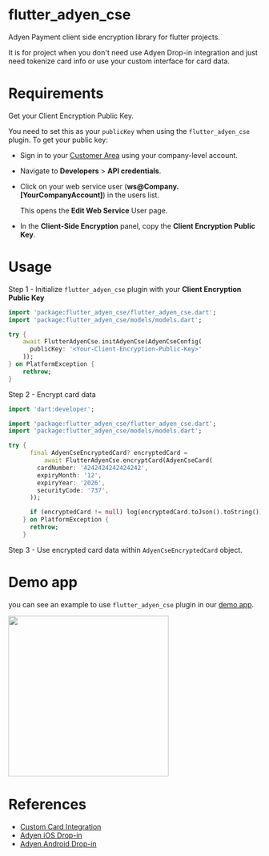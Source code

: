 # flutter_adyen_cse

Adyen Payment client side encryption library for flutter projects.

It is for project when you don't need use Adyen Drop-in integration and just need tokenize card info or use your custom interface for card data.

# Requirements

Get your Client Encryption Public Key.

You need to set this as your `publicKey` when using the `flutter_adyen_cse` plugin. To get your public key:

- Sign in to your [Customer Area](https://ca-test.adyen.com/) using your company-level account.
- Navigate to **Developers** > **API credentials**.
- Click on your web service user (**ws@Company.[YourCompanyAccount]**) in the users list.

  This opens the **Edit Web Service** User page.

- In the **Client-Side Encryption** panel, copy the **Client Encryption Public Key**.

# Usage

Step 1 - Initialize `flutter_adyen_cse` plugin with your **Client Encryption Public Key**

```dart
import 'package:flutter_adyen_cse/flutter_adyen_cse.dart';
import 'package:flutter_adyen_cse/models/models.dart';

try {
    await FlutterAdyenCse.initAdyenCse(AdyenCseConfig(
      publicKey: '<Your-Client-Encryption-Public-Key>'
    ));
} on PlatformException {
    rethrow;
}
```

Step 2 - Encrypt card data

```dart
import 'dart:developer';

import 'package:flutter_adyen_cse/flutter_adyen_cse.dart';
import 'package:flutter_adyen_cse/models/models.dart';

try {
      final AdyenCseEncryptedCard? encryptedCard =
          await FlutterAdyenCse.encryptCard(AdyenCseCard(
        cardNumber: '4242424242424242',
        expiryMonth: '12',
        expiryYear: '2026',
        securityCode: '737',
      ));

      if (encryptedCard != null) log(encryptedCard.toJson().toString());
    } on PlatformException {
      rethrow;
    }
```

Step 3 - Use encrypted card data within `AdyenCseEncryptedCard` object.

# Demo app

you can see an example to use `flutter_adyen_cse` plugin in our [demo app](https://github.com/reservamos/flutter-adyen-cse/tree/main/example).

<img src="https://user-images.githubusercontent.com/11278416/163242303-1e1e7d16-a003-40c1-9a67-35a91e7d6dbb.png" width=320 />


# References

- [Custom Card Integration](https://docs.adyen.com/payment-methods/cards/custom-card-integration)
- [Adyen iOS Drop-in](https://docs.adyen.com/online-payments/ios/drop-in)
- [Adyen Android Drop-in](https://docs.adyen.com/online-payments/android/drop-in)
